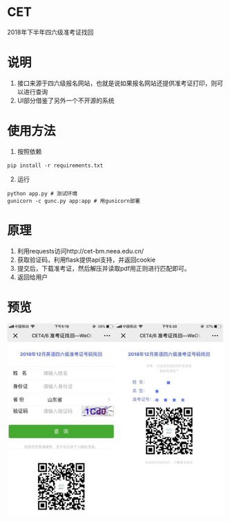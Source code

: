 # CET
2018年下半年四六级准考证找回

# 说明
1. 接口来源于四六级报名网站，也就是说如果报名网站还提供准考证打印，则可以进行查询
2. UI部分借鉴了另外一个不开源的系统

# 使用方法
1. 按照依赖
```
pip install -r requirements.txt
```
2. 运行
```
python app.py # 测试环境
gunicorn -c gunc.py app:app # 用gunicorn部署
```
# 原理
1. 利用requests访问http://cet-bm.neea.edu.cn/
2. 获取验证码，利用flask提供api支持，并返回cookie
3. 提交后，下载准考证，然后解压并读取pdf用正则进行匹配即可。
4. 返回给用户

# 预览
 <img src="https://github.com/LDouble/CET/blob/master/1.jpeg" width="250"><img src="https://github.com/LDouble/CET/blob/master/2.jpeg" width="250">
